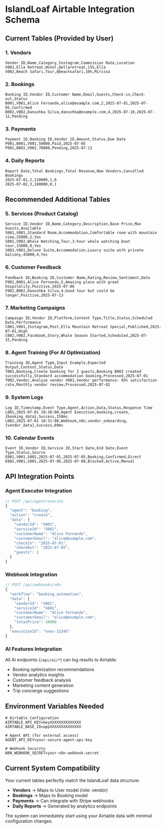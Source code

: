 # IslandLoaf Airtable Integration Schema

## Current Tables (Provided by User)

### 1. Vendors
```csv
Vendor ID,Name,Category,Instagram,Commission Rate,Location
V001,Ella Retreat,Hotel,@ellaretreat,15%,Ella
V002,Beach Safari,Tour,@beachsafari,10%,Mirissa
```

### 2. Bookings
```csv
Booking ID,Vendor ID,Customer Name,Email,Guests,Check-in,Check-out,Status
B001,V001,Alice Fernando,alice@example.com,2,2025-07-01,2025-07-05,Confirmed
B002,V002,Danushka Silva,danushka@example.com,4,2025-07-10,2025-07-12,Pending
```

### 3. Payments
```csv
Payment ID,Booking ID,Vendor ID,Amount,Status,Due Date
P001,B001,V001,50000,Paid,2025-07-05
P002,B002,V002,70000,Pending,2025-07-12
```

### 4. Daily Reports
```csv
Report Date,Total Bookings,Total Revenue,New Vendors,Cancelled Bookings
2025-07-01,2,120000,1,0
2025-07-02,3,180000,0,1
```

## Recommended Additional Tables

### 5. Services (Product Catalog)
```csv
Service ID,Vendor ID,Name,Category,Description,Base Price,Max Guests,Available
S001,V001,Standard Room,Accommodation,Comfortable room with mountain view,25000,2,Yes
S002,V002,Whale Watching,Tour,3-hour whale watching boat tour,15000,8,Yes
S003,V001,Deluxe Suite,Accommodation,Luxury suite with private balcony,45000,4,Yes
```

### 6. Customer Feedback
```csv
Feedback ID,Booking ID,Customer Name,Rating,Review,Sentiment,Date
F001,B001,Alice Fernando,5,Amazing place with great hospitality,Positive,2025-07-06
F002,B002,Danushka Silva,4,Good tour but could be longer,Positive,2025-07-13
```

### 7. Marketing Campaigns
```csv
Campaign ID,Vendor ID,Platform,Content Type,Title,Status,Scheduled Date,Performance
C001,V001,Instagram,Post,Ella Mountain Retreat Special,Published,2025-07-01,High
C002,V002,Facebook,Story,Whale Season Started,Scheduled,2025-07-15,Pending
```

### 8. Agent Training (For AI Optimization)
```csv
Training ID,Agent Type,Input Example,Expected Output,Context,Status,Date
T001,Booking,Create booking for 2 guests,Booking B003 created successfully,Standard accommodation booking,Processed,2025-07-01
T002,Vendor,Analyze vendor V001,Vendor performance: 95% satisfaction rate,Monthly vendor review,Processed,2025-07-02
```

### 9. System Logs
```csv
Log ID,Timestamp,Event Type,Agent,Action,Data,Status,Response Time
L001,2025-07-01 10:30:00,Agent Execution,booking,create,{booking_data},Success,150ms
L002,2025-07-01 10:31:00,Webhook,n8n,vendor_onboarding,{vendor_data},Success,89ms
```

### 10. Calendar Events
```csv
Event ID,Vendor ID,Service ID,Start Date,End Date,Event Type,Status,Source
E001,V001,S001,2025-07-01,2025-07-05,Booking,Confirmed,Direct
E002,V001,S001,2025-07-06,2025-07-08,Blocked,Active,Manual
```

## API Integration Points

### Agent Executor Integration
```javascript
// POST /api/agent/execute
{
  "agent": "booking",
  "action": "create",
  "data": {
    "vendorId": "V001",
    "serviceId": "S001", 
    "customerName": "Alice Fernando",
    "customerEmail": "alice@example.com",
    "checkIn": "2025-07-01",
    "checkOut": "2025-07-05",
    "guests": 2
  }
}
```

### Webhook Integration
```javascript
// POST /api/webhooks/n8n
{
  "workflow": "booking_automation",
  "data": {
    "vendorId": "V001",
    "serviceId": "S001",
    "customerName": "Alice Fernando",
    "customerEmail": "alice@example.com",
    "totalPrice": 50000
  },
  "executionId": "exec-12345"
}
```

### AI Features Integration
All AI endpoints (`/api/ai/*`) can log results to Airtable:
- Booking optimization recommendations
- Vendor analytics insights  
- Customer feedback analysis
- Marketing content generation
- Trip concierge suggestions

## Environment Variables Needed

```env
# Airtable Configuration
AIRTABLE_API_KEY=keyXXXXXXXXXXXXXX
AIRTABLE_BASE_ID=appXXXXXXXXXXXXXX

# Agent API (for external access)
AGENT_API_KEY=your-secure-agent-api-key

# Webhook Security
N8N_WEBHOOK_SECRET=your-n8n-webhook-secret
```

## Current System Compatibility

Your current tables perfectly match the IslandLoaf data structure:

- **Vendors** → Maps to User model (role: vendor)
- **Bookings** → Maps to Booking model 
- **Payments** → Can integrate with Stripe webhooks
- **Daily Reports** → Generated by analytics endpoints

The system can immediately start using your Airtable data with minimal configuration changes.